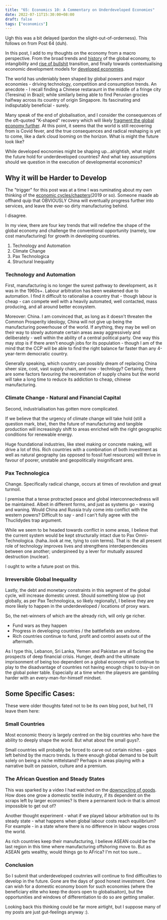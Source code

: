 ```yaml
---
title: "65: Economics 10: A Commentary on Underdeveloped Economies"
date: 2022-07-11T15:30:00+08:00
draft: false
tags: ["economics"]
---
```


Ugh this was a bit delayed (pardon the slight-out-of-orderness). This follows on from Post 64 (duh). 

In this post, I add to my thoughts on the economy from a macro perspective. From the broad trends and [history](https://www.makwaijun.com/blog/post35/) of the global economy, to intangibility and [rise of bullshit](https://www.makwaijun.com/blog/post43/) transition, and finally towards contextualising economic development models for [developed economies](https://www.makwaijun.com/blog/post64/). 

The world has undeniably been shaped by global powers and major economies - driving technology, competition and consumption trends.  An anecdote - I recall finding a Chinese restaraunt in the middle of a fringe city (Teresina) in Brazil; while similarly being able to find Peruvian grocies halfway across its country of origin Singapore. Its fascinating and indisputably beneficial - surely. 

Many speak of the end of globalisation, and I consider the consequences of the oft-quoted "K-shaped" recovery which will likely [fragment the global economy further](https://www.makwaijun.com/blog/post52/). At this point, it seems that the world is still recovering from is Covid fever, and the true consequences and radical reshaping is yet to come, like a dark cloud looming on the horizon. What is might the future look like? 

While developed eocnomies might be shaping up...alrightish, what might the future hold for underdeveloped countries? And what key assumptions should we question in the execution of developmental economics?

## Why it will be Harder to Develop

The "trigger" for this post was at a time I was ruminating about my own thinking of the [economic cycles/chapters](https://www.makwaijun.com/blog/post35/)(2019 or so). Someone maade ab offhand quip that OBVIOUSLY China will eventually progress further into services, and leave the ever-so dirty manufacturing behind.

I disagree.

In my view, there are four key trends that will redefine the shape of the global economy and challenge the conventional opportunity (namely, low cost manufacturing) for growth in developing countries.

1) Technology and Automation
2) Climate Change 
3) Pax Technologica 
4) Structural Inequality


### Technology and Automation

First, manufacturing is no longer the surest pathway to development, as it was in the 1960s+. 
Labour arbitration has been weakened due to automation. I find it difficult to rationalise a country that - though labour is cheap - can compete well with a heavily automated, well contacted, mass producing, and all around better ecosystem.

Moreover: China. I am convinced that, as long as it doesn't threaten the Common Prosperity ideology, China will not give up being the manufacturing powerhouse of the world. If anything, they may be well on their way to slowly automate certain areas away aggressively and deliberately - well within the ability of a central political party. One way this may stop is if there aren't enough jobs for its population - though I am of the mind that the CCP will be able to find the right balance far faster than any 4-year-term democratic country. 

Generally speaking, which country can possibly dream of replacing China sheer size, cost, vast supply chain, and now - technlogy? Certainly, there are some factors favouring the reoirentation of supply chains but the world will take a long time to reduce its addiction to cheap, chinese manufacturing.

### Climate Change - Natural and Financial Capital

Second, industrialisation has gotten more complicated. 

If we believe that the urgency of climate change will take hold (still a question mark, btw), then the future of manufacturing and tangible production will increasingly shift to areas enriched with the right geographic conditions for renewable energy.

Huge foundational industries, like steel making or concrete making, will drive a lot of this. Rich countries with a combination of both investment as well as natural geography (as opposed to fossil fuel resources) will thrive in favour of poorer, unstable and geopolitically insignificant ares.  

### Pax Technologica

Change. Specifically radical change, occurs at times of revolution and great turmoil. 

I premise that a tense protracted peace and global interconnectedness will be maintained. Albeit in different forms, and just as systems go - waxing and waning. Would China and Russia truly come into conflict with the western powers? Difficult to say - and I can't fully agree with the Thuclidydes trap argument. 

While we seem to be headed  towards conflict in some areas, I believe that the current system would be kept structurally intact due to Pax Omni-Technologica. (haha..look at me, tying to coin terms). That is: the all present role of technology improves lives and strengthens interdependencies between one another; underpineed by a lever for mutually assured destruction (nuclear). 

I ought to write a future post on this.

### Irreversible Global Inequality

Lastly, the debt and monetary constraints in this segment of the global cycle, will increase domestic unrest. Should something blow up (not globally, as per Pax Technologica, so likely regionally), I believe they are more likely to happen in the underdeveloped / locations of proxy wars. 

So, the net-winners of which are the already rich, will only ge richer. 
- Fund wars as they happen
- Progress in developing countries / the battlefields are undone.
- Rich countries continue to fund, profit and control assets out of the aftermath.

As I type this, Lebanon, Sri Lanka, Yemen and Pakistan are all facing the prospects of deep financial crisis. Hunger, death and the ultimate imprisonment of being too dependent on a global economy will continue to play to the disadvantage of countries not having enough chips to buy-in on the global poker table. Especially at a time when the playesrs are gambling harder with an every-man-for-himself mindset. 


## Some Specific Cases: 
These were older thoughts fated not to be its own blog post, but hell, I'll leave them here:

### Small Countries
Most economic theory is largely centred on the big countries who have the ability to deeply shape the world. But what about the small guys?. 

Small countries will probably be forced to carve out certain niches - gaps left behind by the macro trends. Is there enough global demand to be built solely on being a niche mittelstand? Perhaps in areas playing with a narrative built on passion, culture and a premium.


### The African Question and Steady States

This was sparked by a video I had watched on the [downcycling of goods](https://www.youtube.com/watch?v=hd_lCXQzA80 ). How does one grow a domestic textile industry, if its dependent on the scraps left by larger economies? Is there a permanent lock-in that is almost impossible to get out of? 

Another thought experiment - what if we played labour arbitration out to its steady state - what happens when global labour costs reach equilibrium? For example - in a state where there is no difference in labour wages cross the world.

As rich countries keep their manufacturing, I believe ASEAN could be the last region in this time where manufacturing offshoring move to. But as ASEAN gets wealthy, would things go to AFrica? I'm not too sure...



### Conclusion

So I submit that underdeveloped coutnries will continue to find difficulties to develop in the future. Gone are the days of good honest investment. One can wish for a domestic economy boom for such economies (where the beneficiary elite who keep the doors open to globalisaiton), but the opportunities and windows of differentiation to do so are getting smaller.


Looking back this thinking could be far more airtight, but I suppose many of my posts are just gut-feelings anyway :). 